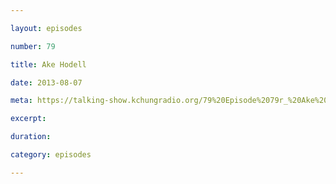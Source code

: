 ```yaml
---

layout: episodes

number: 79

title: Ake Hodell

date: 2013-08-07

meta: https://talking-show.kchungradio.org/79%20Episode%2079r_%20Ake%20Hodell.mp3

excerpt: 

duration: 

category: episodes

---
```


